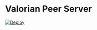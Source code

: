 # Valorian Peer Server
[![Deploy](https://www.herokucdn.com/deploy/button.svg)](https://heroku.com/deploy)
